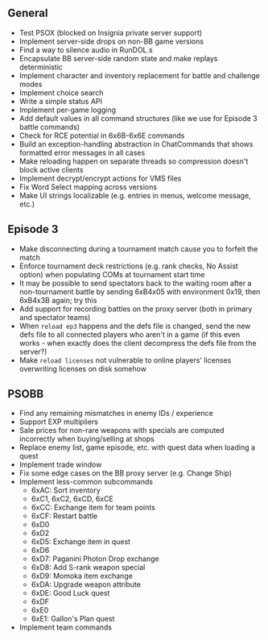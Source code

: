 ## General

- Test PSOX (blocked on Insignia private server support)
- Implement server-side drops on non-BB game versions
- Find a way to silence audio in RunDOL.s
- Encapsulate BB server-side random state and make replays deterministic
- Implement character and inventory replacement for battle and challenge modes
- Implement choice search
- Write a simple status API
- Implement per-game logging
- Add default values in all command structures (like we use for Episode 3 battle commands)
- Check for RCE potential in 6x6B-6x6E commands
- Build an exception-handling abstraction in ChatCommands that shows formatted error messages in all cases
- Make reloading happen on separate threads so compression doesn't block active clients
- Implement decrypt/encrypt actions for VMS files
- Fix Word Select mapping across versions
- Make UI strings localizable (e.g. entries in menus, welcome message, etc.)

## Episode 3

- Make disconnecting during a tournament match cause you to forfeit the match
- Enforce tournament deck restrictions (e.g. rank checks, No Assist option) when populating COMs at tournament start time
- It may be possible to send spectators back to the waiting room after a non-tournament battle by sending 6xB4x05 with environment 0x19, then 6xB4x3B again; try this
- Add support for recording battles on the proxy server (both in primary and spectator teams)
- When `reload ep3` happens and the defs file is changed, send the new defs file to all connected players who aren't in a game (if this even works - when exactly does the client decompress the defs file from the server?)
- Make `reload licenses` not vulnerable to online players' licenses overwriting licenses on disk somehow

## PSOBB

- Find any remaining mismatches in enemy IDs / experience
- Support EXP multipliers
- Sale prices for non-rare weapons with specials are computed incorrectly when buying/selling at shops
- Replace enemy list, game episode, etc. with quest data when loading a quest
- Implement trade window
- Fix some edge cases on the BB proxy server (e.g. Change Ship)
- Implement less-common subcommands
    - 6xAC: Sort inventory
    - 6xC1, 6xC2, 6xCD, 6xCE
    - 6xCC: Exchange item for team points
    - 6xCF: Restart battle
    - 6xD0
    - 6xD2
    - 6xD5: Exchange item in quest
    - 6xD6
    - 6xD7: Paganini Photon Drop exchange
    - 6xD8: Add S-rank weapon special
    - 6xD9: Momoka item exchange
    - 6xDA: Upgrade weapon attribute
    - 6xDE: Good Luck quest
    - 6xDF
    - 6xE0
    - 6xE1: Gallon's Plan quest
- Implement team commands
